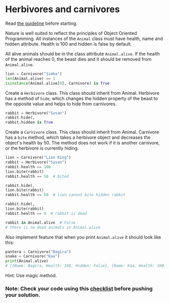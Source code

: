 # Herbivores and carnivores

Read [the guideline](https://github.com/mate-academy/py-task-guideline/blob/main/README.md) before starting.


Nature is well suited to reflect the principles of Object Oriented Programming. 
All instances of the `Animal` class must have health, name and hidden attribute. 
Health is 100 and hidden is false by default.

All alive animals should be in the class attribute `Animal.alive`. 
If the health of the animal reaches 0, the beast dies and it should 
be removed from `Animal.alive`.
```python
lion = Carnivore("Simba")
len(Animal.alive) == 1
isinstance(Animal.alive[0], Carnivore) is True
```

Create a `Herbivore` class. This class should inherit from Animal. 
Herbivore has a method of `hide`, which changes 
the hidden property of the beast to the opposite value and helps to hide 
from carnivores.

```python
rabbit = Herbivore("Susan")
rabbit.hide(,
rabbit.hidden is True  
```

Create a `Сarnivore` class. This class should inherit from Animal. 
Carnivore has a `bite` method, which takes a 
herbivore object and decreases the object's health by 50. The method 
does not work if it is another сarnivore, or the herbivore is currently hiding.

```python
lion = Carnivore("Lion King")
rabbit = Herbivore("Susan")
rabbit.health == 100
lion.bite(rabbit)
rabbit.health == 50  # bited

rabbit.hide(,
lion.bite(rabbit)
rabbit.health == 50  # lion cannot bite hidden rabbit

rabbit.hide(,
lion.bite(rabbit)
rabbit.health == 0  # rabbit is dead

rabbit in Animal.alive  # False
# there is no dead animals in Animal.alive
```
Also implement feature that when you print `Animal.alive` it
should look like this:
```python
pantera = Carnivore("Bagira")
snake = Carnivore("Kaa")
print(Animal.alive)
# [{Name: Bagira, Health: 100, Hidden: False}, {Name: Kaa, Health: 100, Hidden: False}]
```
Hint: Use magic method.

### Note: Check your code using this [checklist](checklist.md) before pushing your solution.
